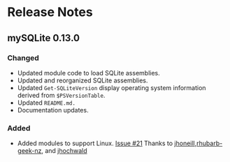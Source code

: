 # Release Notes

## mySQLite 0.13.0

### Changed

- Updated module code to load SQLite assemblies.
- Updated and reorganized SQLite assemblies.
- Updated `Get-SQLiteVersion` display operating system information derived from `$PSVersionTable`.
- Updated `README.md.`
- Documentation updates.

### Added

- Added modules to support Linux. [Issue #21](https://github.com/jdhitsolutions/mySQLite/issues/21) Thanks to [jhoneill](https://github.com/jhoneill),[rhubarb-geek-nz](https://github.com/rhubarb-geek-nz), and [jhochwald](https://github.com/jhochwald)

[0.13.0]: https://github.com/jdhitsolutions/MySQLite/compare/vv0.12.0..v0.13.0

